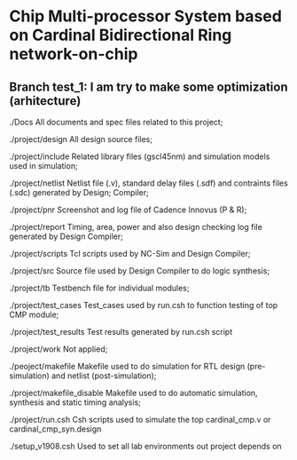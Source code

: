 <!--
 * @Author: Yihao Wang
 * @Date: 2020-04-25 18:11:14
 * @LastEditTime: 2020-04-26 01:12:33
 * @LastEditors: Please set LastEditors
 * @Description: README.md for entire project
 * @FilePath: /EE577b_final_project/README.md
 -->
 Chip Multi-processor System based on Cardinal Bidirectional Ring network-on-chip
================================
Branch test_1: I am try to make some optimization (arhitecture)
-------------------------------

./Docs                      All documents and spec files related to this project;

./project/design            All design source files;

./project/include           Related library files (gscl45nm) and simulation models used in simulation;

./project/netlist           Netlist file (.v), standard delay files (.sdf) and contraints files (.sdc) generated by Design; Compiler;

./project/pnr               Screenshot and log file of Cadence Innovus (P & R);

./project/report            Timing, area, power and also design checking log file generated by Design Compiler;

./project/scripts           Tcl scripts used by NC-Sim and Design Compiler;

./project/src               Source file used by Design Compiler to do logic synthesis;

./project/tb                Testbench file for individual modules;

./project/test_cases        Test_cases used by run.csh to function testing of top CMP module;

./project/test_results      Test results generated by run.csh script

./project/work              Not applied;

./peoject/makefile          Makefile used to do simulation for RTL design (pre-simulation) and netlist (post-simulation);

./project/makefile_disable  Makefile used to do automatic simulation, synthesis and static timing analysis;

./project/run.csh           Csh scripts used to simulate the top cardinal_cmp.v or cardinal_cmp_syn.design

./setup_v1908.csh           Used to set all lab environments out project depends on

